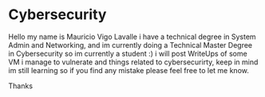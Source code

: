 # Cybersecurity
Hello my name is Mauricio Vigo Lavalle i have a technical degree in System Admin and Networking, and im currently doing a Technical Master Degree in Cybersecurity so im currently a student :) i will post WriteUps of some VM i manage to vulnerate and things related to cybersecurirty, keep in mind im still learning so if you find any mistake please feel free to let me know.


Thanks
